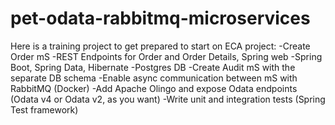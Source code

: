 # pet-odata-rabbitmq-microservices

Here is a training project to get prepared to start on ECA project:
-Create Order mS
  -REST Endpoints for Order and Order Details, Spring web
  -Spring Boot, Spring Data, Hibernate
  -Postgres DB
-Create Audit mS with the separate DB schema
-Enable async communication between mS with RabbitMQ (Docker)
-Add Apache Olingo and expose Odata endpoints (Odata v4 or Odata v2, as you want)
-Write unit and integration tests (Spring Test framework)
